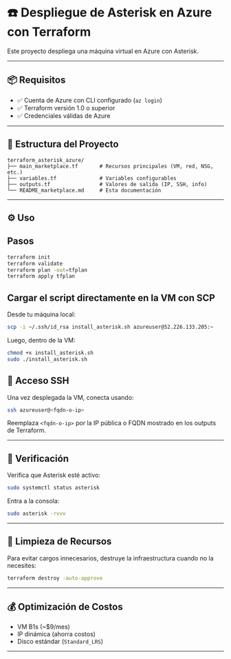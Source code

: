 # ☎️ Despliegue de Asterisk en Azure con Terraform

Este proyecto despliega una máquina virtual en Azure con Asterisk.

---

## 📦 Requisitos

- ✅ Cuenta de Azure con CLI configurado (`az login`)
- ✅ Terraform versión 1.0 o superior
- ✅ Credenciales válidas de Azure
   
---

## 📁 Estructura del Proyecto

```
terraform_asterisk_azure/
├── main_marketplace.tf       # Recursos principales (VM, red, NSG, etc.)
├── variables.tf              # Variables configurables
├── outputs.tf                # Valores de salida (IP, SSH, info)
└── README_marketplace.md     # Esta documentación
```

---

## ⚙️ Uso
## Pasos

```bash
terraform init
terraform validate
terraform plan -out=tfplan
terraform apply tfplan
``` 
## Cargar el script directamente en la VM con SCP
Desde tu máquina local:

```bash
scp -i ~/.ssh/id_rsa install_asterisk.sh azureuser@52.226.133.205:~
```
Luego, dentro de la VM:

```bash
chmod +x install_asterisk.sh
sudo ./install_asterisk.sh
```

## 🔐 Acceso SSH

Una vez desplegada la VM, conecta usando:

```bash
ssh azureuser@<fqdn-o-ip>
```

Reemplaza `<fqdn-o-ip>` por la IP pública o FQDN mostrado en los outputs de Terraform.

---

## 🧪 Verificación

Verifica que Asterisk esté activo:

```bash
sudo systemctl status asterisk
```

Entra a la consola:

```bash
sudo asterisk -rvvv
```

---

## 🧹 Limpieza de Recursos

Para evitar cargos innecesarios, destruye la infraestructura cuando no la necesites:

```bash
terraform destroy -auto-approve
```

---

## 💰 Optimización de Costos

- VM B1s (~$9/mes)
- IP dinámica (ahorra costos)
- Disco estándar (`Standard_LRS`)

---


